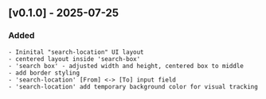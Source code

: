 
## [v0.1.0] - 2025-07-25
### Added
    - Ininital "search-location" UI layout
    - centered layout inside 'search-box'
    - 'search box' - adjusted width and height, centered box to middle
    - add border styling 
    - 'search-location' [From] <-> [To] input field
    - 'search-location' add temporary background color for visual tracking

